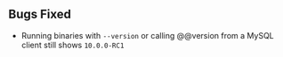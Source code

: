 ## Bugs Fixed
* Running binaries with `--version` or calling @@version from a MySQL client still shows `10.0.0-RC1`
